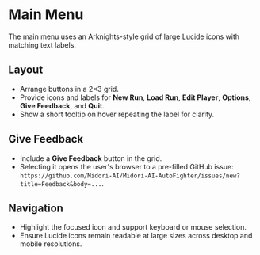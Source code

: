 # Main Menu

The main menu uses an Arknights-style grid of large [Lucide](https://lucide.dev) icons with matching text labels.

## Layout
- Arrange buttons in a 2×3 grid.
- Provide icons and labels for **New Run**, **Load Run**, **Edit Player**, **Options**, **Give Feedback**, and **Quit**.
- Show a short tooltip on hover repeating the label for clarity.

## Give Feedback
- Include a **Give Feedback** button in the grid.
- Selecting it opens the user's browser to a pre-filled GitHub issue: `https://github.com/Midori-AI/Midori-AI-AutoFighter/issues/new?title=Feedback&body=...`.

## Navigation
- Highlight the focused icon and support keyboard or mouse selection.
- Ensure Lucide icons remain readable at large sizes across desktop and mobile resolutions.
